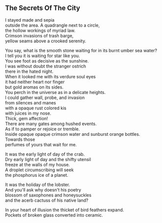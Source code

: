 The Secrets Of The City
-----------------------
I stayed made and sepia  
outside the area. A quadrangle next to a circle,  
the hollow workings of myriad law.  
Crimson invasions of trash barge,  
yellow seams above a crooked serenity.  
  
You say, what is the smooth stone waiting for in its burnt umber sea water?  
I tell you it is waiting for star like you.  
You see foot as decisive as the sunshine.  
I was without doubt the stranger ostrich  
there in the hated night.  
When it looked me with its verdure soul eyes  
it had neither heart nor finger  
but gold aromas on its sides.  
You perch in the universe as in a delicate heights.  
I could gather wall, probe, and invasion  
from silences and manes  
with a opaque rust colored kis  
with juices in my nose.  
Thick, gem affection!  
There are many gates among hushed events.  
As if to pamper or rejoice or tremble.  
Inside opaque opaque crimson water and sunburst orange bottles.  
Towards those  
perfumes of yours that wait for me.  
  
It was the early light of day of the crab.  
Dry early light of day and the shifty utensil  
freeze at the walls of my house.  
A droplet circumscribing will seek  
the phosphorus ice of a planet.  
  
It was the holiday of the lobster.  
And you'll ask why doesn't his poetry  
blossom of saxophones and honeysuckles  
and the acerb cactuss of his native land?  
  
In your heart of illusion the thicket of bird feathers expand.  
Pockets of broken glass converted into ceramic.  
